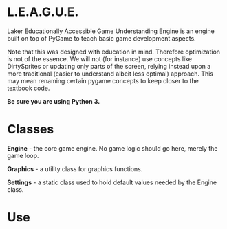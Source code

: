 # L.E.A.G.U.E.

Laker Educationally Accessible Game Understanding Engine is an engine built on top of PyGame to teach basic game development aspects.

Note that this was designed with education in mind.  Therefore optimization is not of the essence.  We will not (for instance) use concepts like DirtySprites or updating only parts of the screen, relying instead upon a more traditional (easier to understand albeit less optimal) approach.  This may mean renaming certain pygame concepts to keep closer to the textbook code.

**Be sure you are using Python 3.**

# Classes

**Engine** - the core game engine.  No game logic should go here, merely the game loop.

**Graphics** - a utility class for graphics functions.

**Settings** - a static class used to hold default values needed by the Engine class.

# Use


